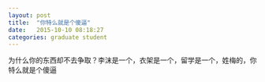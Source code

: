 ```yaml
---
layout: post
title:  "你特么就是个傻逼"
date:   2015-10-10 08:18:27
categories: graduate student
---
```


为什么你的东西却不去争取？李沫是一个，衣架是一个，留学是一个，姓梅的，你特么就是个傻逼
